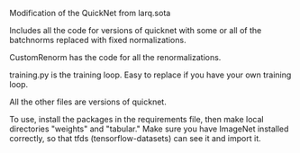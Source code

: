 Modification of the QuickNet from larq.sota

Includes all the code for versions of quicknet with some or all of the batchnorms replaced with fixed normalizations.

CustomRenorm has the code for all the renormalizations.

training.py is the training loop. Easy to replace if you have your own training loop.

All the other files are versions of quicknet.

To use, install the packages in the requirements file, then make local directories "weights" and "tabular." 
Make sure you have ImageNet installed correctly, so that tfds (tensorflow-datasets) can see it and import it.

